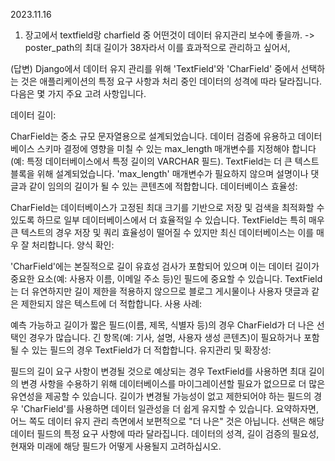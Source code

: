 2023.11.16
1. 장고에서 textfield랑 charfield 중 어떤것이 데이터 유지관리 보수에 좋을까.
-> poster_path의 최대 길이가 38자라서 이를 효과적으로 관리하고 싶어서,

(답변)
Django에서 데이터 유지 관리를 위해 'TextField'와 'CharField' 중에서 선택하는 것은 애플리케이션의 특정 요구 사항과 처리 중인 데이터의 성격에 따라 달라집니다. 다음은 몇 가지 주요 고려 사항입니다.

데이터 길이:

CharField는 중소 규모 문자열용으로 설계되었습니다. 데이터 검증에 유용하고 데이터베이스 스키마 결정에 영향을 미칠 수 있는 max_length 매개변수를 지정해야 합니다(예: 특정 데이터베이스에서 특정 길이의 VARCHAR 필드).
TextField는 더 큰 텍스트 블록을 위해 설계되었습니다. 'max_length' 매개변수가 필요하지 않으며 설명이나 댓글과 같이 임의의 길이가 될 수 있는 콘텐츠에 적합합니다.
데이터베이스 효율성:

CharField는 데이터베이스가 고정된 최대 크기를 기반으로 저장 및 검색을 최적화할 수 있도록 하므로 일부 데이터베이스에서 더 효율적일 수 있습니다.
TextField는 특히 매우 큰 텍스트의 경우 저장 및 쿼리 효율성이 떨어질 수 있지만 최신 데이터베이스는 이를 매우 잘 처리합니다.
양식 확인:

'CharField'에는 본질적으로 길이 유효성 검사가 포함되어 있으며 이는 데이터 길이가 중요한 요소(예: 사용자 이름, 이메일 주소 등)인 필드에 중요할 수 있습니다.
TextField는 더 유연하지만 길이 제한을 적용하지 않으므로 블로그 게시물이나 사용자 댓글과 같은 제한되지 않은 텍스트에 더 적합합니다.
사용 사례:

예측 가능하고 길이가 짧은 필드(이름, 제목, 식별자 등)의 경우 CharField가 더 나은 선택인 경우가 많습니다.
긴 항목(예: 기사, 설명, 사용자 생성 콘텐츠)이 필요하거나 포함될 수 있는 필드의 경우 TextField가 더 적합합니다.
유지관리 및 확장성:

필드의 길이 요구 사항이 변경될 것으로 예상되는 경우 TextField를 사용하면 최대 길이의 변경 사항을 수용하기 위해 데이터베이스를 마이그레이션할 필요가 없으므로 더 많은 유연성을 제공할 수 있습니다.
길이가 변경될 가능성이 없고 제한되어야 하는 필드의 경우 'CharField'를 사용하면 데이터 일관성을 더 쉽게 유지할 수 있습니다.
요약하자면, 어느 쪽도 데이터 유지 관리 측면에서 보편적으로 "더 나은" 것은 아닙니다. 선택은 해당 데이터 필드의 특정 요구 사항에 따라 달라집니다. 데이터의 성격, 길이 검증의 필요성, 현재와 미래에 해당 필드가 어떻게 사용될지 고려하십시오.